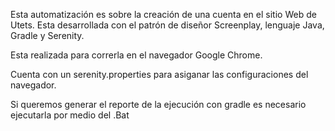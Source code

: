 Esta automatización es sobre la creación de una cuenta en el sitio Web de Utets.
Esta desarrollada con el patrón de diseñor Screenplay, lenguaje Java, Gradle y Serenity.

Esta realizada para correrla en el navegador Google Chrome.

Cuenta con un serenity.properties para asiganar las configuraciones del navegador.

Si queremos generar el reporte de la ejecución con gradle es necesario ejecutarla por medio del .Bat
